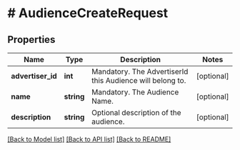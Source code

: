 # # AudienceCreateRequest

## Properties

Name | Type | Description | Notes
------------ | ------------- | ------------- | -------------
**advertiser_id** | **int** | Mandatory. The AdvertiserId this Audience will belong to. | [optional] 
**name** | **string** | Mandatory. The Audience Name. | [optional] 
**description** | **string** | Optional description of the audience. | [optional] 

[[Back to Model list]](../../README.md#documentation-for-models) [[Back to API list]](../../README.md#documentation-for-api-endpoints) [[Back to README]](../../README.md)


